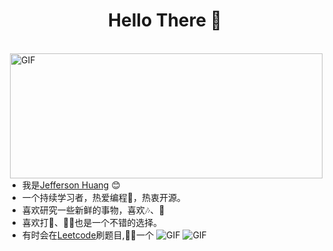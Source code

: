 <h1 align="center"> Hello There 👋 </h1>

<br/>
<img align="right" alt="GIF" src="https://github.com/abhisheknaiidu/abhisheknaiidu/blob/master/code.gif?raw=true" width="500" height="200" />

* 我是[Jefferson Huang](https://jeffersonhuang.github.io) :blush:
* 一个持续学习者，热爱编程🤔，热衷开源。
* 喜欢研究一些新鲜的事物，喜欢🎶、📖
* 喜欢打🎾、🚴🏻也是一个不错的选择。
* 有时会在[Leetcode](https://leetcode-cn.com/u/jankinghuang/)刷题目,🥬🐓一个
<img alt="GIF" src="https://github-readme-stats.vercel.app/api?username=JeffersonHuang&show_icons=true_color=fff&icon_color=0000FF&text_color=000000&bg_color=ffffff" /> <img alt="GIF" src="https://github-readme-stats.vercel.app/api/top-langs/?username=JeffersonHuang&layout=compact&show_icons=true&theme=radical&hide_border=false&langs_count=8&hide=swift,kotlin,Ruby,Objective-C&text_color=000000&bg_color=ffffff" />




